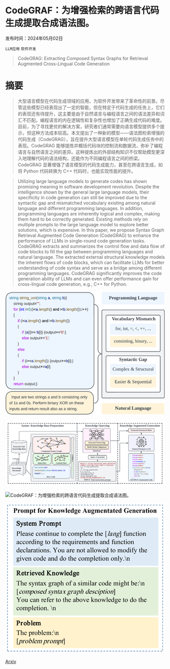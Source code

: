 # CodeGRAF：为增强检索的跨语言代码生成提取合成语法图。

发布时间：2024年05月02日

`LLM应用` `软件开发`

> CodeGRAG: Extracting Composed Syntax Graphs for Retrieval Augmented Cross-Lingual Code Generation

# 摘要

> 大型语言模型在代码生成领域的应用，为软件开发带来了革命性的前景。尽管这些模型已经表现出了一定的智能，但在特定于代码生成的任务上，它们的表现还有待提升，这主要是由于自然语言与编程语言之间的语法差异和词汇不匹配。编程语言的内在逻辑性和复杂性也增加了正确生成代码的难度。目前，为了寻找更优的解决方案，研究者们通常需要向语言模型提供多个提示，但这种方法成本较高。本文提出了一种新的模型——语法图检索增强的代码生成（CodeGRAG），旨在提升大型语言模型在单轮代码生成任务中的表现。CodeGRAG 能够提炼并概括代码块的控制流和数据流，弥补了编程语言与自然语言之间的差异。这种提炼出的外部结构知识不仅帮助模型更深入地理解代码的语法结构，还能作为不同编程语言之间的桥梁。CodeGRAG 显著增强了语言模型的代码生成能力，甚至在跨语言生成，如将 Python 代码转换为 C++ 代码时，也能实现性能的提升。

> Utilizing large language models to generate codes has shown promising meaning in software development revolution. Despite the intelligence shown by the general large language models, their specificity in code generation can still be improved due to the syntactic gap and mismatched vocabulary existing among natural language and different programming languages. In addition, programming languages are inherently logical and complex, making them hard to be correctly generated. Existing methods rely on multiple prompts to the large language model to explore better solutions, which is expensive. In this paper, we propose Syntax Graph Retrieval Augmented Code Generation (CodeGRAG) to enhance the performance of LLMs in single-round code generation tasks. CodeGRAG extracts and summarizes the control flow and data flow of code blocks to fill the gap between programming languages and natural language. The extracted external structural knowledge models the inherent flows of code blocks, which can facilitate LLMs for better understanding of code syntax and serve as a bridge among different programming languages. CodeGRAG significantly improves the code generation ability of LLMs and can even offer performance gain for cross-lingual code generation, e.g., C++ for Python.

![CodeGRAF：为增强检索的跨语言代码生成提取合成语法图。](../../../paper_images/2405.02355/x1.png)

![CodeGRAF：为增强检索的跨语言代码生成提取合成语法图。](../../../paper_images/2405.02355/x2.png)

![CodeGRAF：为增强检索的跨语言代码生成提取合成语法图。](../../../paper_images/2405.02355/x3.png)

![CodeGRAF：为增强检索的跨语言代码生成提取合成语法图。](../../../paper_images/2405.02355/x4.png)

[Arxiv](https://arxiv.org/abs/2405.02355)